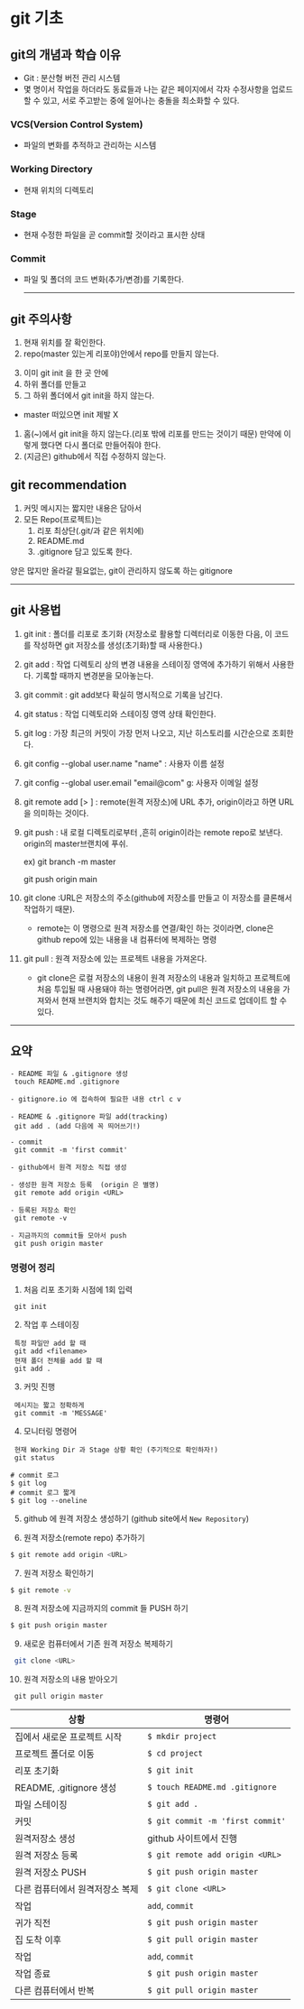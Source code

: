 # git 기초

## git의 개념과 학습 이유
- Git : 분산형 버전 관리 시스템
- 몇 명이서 작업을 하더라도 동료들과 나는 같은 페이지에서 각자 수정사항을 업로드할 수 있고, 서로 주고받는 중에 일어나는 충돌을 최소화할 수 있다.
### VCS(Version Control System)
- 파일의 변화를 추적하고 관리하는 시스템

### Working Directory
- 현재 위치의 디렉토리
  
### Stage
- 현재 수정한 파일을 곧 commit할 것이라고 표시한 상태

### Commit
- 파일 및 폴더의 코드 변화(추가/변경)를 기록한다.
  
  ---

## git 주의사항

1. 현재 위치를 잘 확인한다.
2. repo(master 있는게 리포야)안에서 repo를 만들지 않는다.
 3) 이미 git init 을 한 곳 안에
 4) 하위 폴더를 만들고
 5) 그 하위 폴더에서 git init을 하지 않는다.
* master 떠있으면 init 제발 X
1. 홈(~)에서 git init을 하지 않는다.(리포 밖에 리포를 만드는 것이기 때문)
만약에 이렇게 했다면 다시 폴더로 만들어줘야 한다.
1. (지금은) github에서 직접 수정하지 않는다.

## git recommendation
1. 커밋 메시지는 짧지만 내용은 담아서
2. 모든 Repo(프로젝트)는
	1. 리포 최상단(.git/과 같은 위치에)
	2. README.md
	3. .gitignore 담고 있도록 한다.

양은 많지만 올라갈 필요없는, git이 관리하지 않도록 하는 gitignore

---

## git 사용법

1. git init : 폴더를 리포로 초기화 (저장소로 활용할 디렉터리로 이동한 다음, 이 코드를 작성하면 git 저장소를 생성(초기화)할 때 사용한다.)
2. git add : 작업 디렉토리 상의 변경 내용을 스테이징 영역에 추가하기 위해서 사용한다. 기록할 때까지 변경분을 모아놓는다.
3. git commit : git add보다 확실히 명시적으로 기록을 남긴다.
4. git status : 작업 디렉토리와 스테이징 영역 상태 확인한다.
5. git log : 가장 최근의 커밋이 가장 먼저 나오고, 지난 히스토리를 시간순으로 조회한다.
6. git config --global user.name "name" : 사용자 이름 설정
7. git config --global user.email "email@com" g: 사용자 이메일 설정
8. git remote add [<name>> <URL>] : remote(원격 저장소)에 URL 추가, origin이라고 하면 URL을 의미하는 것이다.
9. git push <name> <branch> : 내 로컬 디렉토리로부터 <name>,흔히 origin이라는 remote repo로 보낸다. origin의 master브랜치에 푸쉬.

    ex)
    git branch -m master

    git push origin main

10. git clone <URL>
    :URL은 저장소의 주소(github에 저장소를 만들고 이 저장소를 클론해서 작업하기 때문). 
    - remote는 이 명령으로 원격 저장소를 연결/확인 하는 것이라면, clone은 github repo에 있는 내용을 내 컴퓨터에 복제하는 명령
11. git pull : 원격 저장소에 있는 프로젝트 내용을 가져온다.
    - git clone은 로컬 저장소의 내용이 원격 저장소의 내용과 일치하고 프로젝트에 처음 투입될 때 사용돼야 하는 명령어라면, git pull은 원격 저장소의 내용을 가져와서 현재 브랜치와 합치는 것도 해주기 때문에 최신 코드로 업데이트 할 수 있다.
  ---

  ## 요약

```
- README 파일 & .gitignore 생성
 touch README.md .gitignore

- gitignore.io 에 접속하여 필요한 내용 ctrl c v

- README & .gitignore 파일 add(tracking)
 git add . (add 다음에 꼭 띄어쓰기!)

- commit
 git commit -m 'first commit'

- github에서 원격 저장소 직접 생성

- 생성한 원격 저장소 등록  (origin 은 별명)
 git remote add origin <URL>

- 등록된 저장소 확인
 git remote -v

- 지금까지의 commit들 모아서 push
 git push origin master
```


### 명령어 정리

1. 처음 리포 초기화 시점에 1회 입력

```
 git init 
```

2. 작업 후 스테이징

```
 특정 파일만 add 할 때
 git add <filename>
 현재 폴더 전체를 add 할 때
 git add .
```

3. 커밋 진행

```
 메시지는 짧고 정확하게
 git commit -m 'MESSAGE'
```


4. 모니터링 명령어

```
 현재 Working Dir 과 Stage 상황 확인 (주기적으로 확인하자!)
 git status

# commit 로그 
$ git log     
# commit 로그 짧게
$ git log --oneline
```

5. github 에 원격 저장소 생성하기 (github site에서 `New Repository`)
  
6. 원격 저장소(remote repo) 추가하기

```sh
$ git remote add origin <URL>
```

7. 원격 저장소 확인하기

```sh
$ git remote -v
```

8. 원격 저장소에 지금까지의 commit 들 PUSH 하기

```sh
$ git push origin master
```

9. 새로운 컴퓨터에서 기존 원격 저장소 복제하기
```sh
 git clone <URL>
```

10. 원격 저장소의 내용 받아오기
```
 git pull origin master
 ```

 |상황|명령어|
|--|--|
|집에서 새로운 프로젝트 시작|`$ mkdir project`|
|프로젝트 폴더로 이동|`$ cd project`|
|리포 초기화|`$ git init`|
|README, .gitignore 생성|`$ touch README.md .gitignore`|
|파일 스테이징|`$ git add .`|
|커밋|`$ git commit -m 'first commit'`|
|원격저장소 생성|github 사이트에서 진행|
|원격 저장소 등록|`$ git remote add origin <URL>`|
|원격 저장소 PUSH|`$ git push origin master`|
|다른 컴퓨터에서 원격저장소 복제|`$ git clone <URL>`|
|작업|`add`, `commit`|
|귀가 직전|`$ git push origin master`|
|집 도착 이후|`$ git pull origin master`|
|작업|`add`, `commit`|
|작업 종료|`$ git push origin master`|
|다른 컴퓨터에서 반복|`$ git pull origin master`|